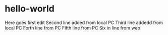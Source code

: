 # hello-world

Here goes first edit
Second line added from local PC
Third line addedd from local PC
Forth line from PC
Fifth line from PC
Six in line from web

